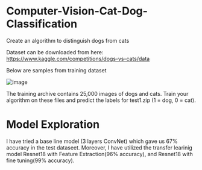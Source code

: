 # Computer-Vision-Cat-Dog-Classification
Create an algorithm to distinguish dogs from cats

Dataset can be downloaded from here: https://www.kaggle.com/competitions/dogs-vs-cats/data

Below are samples from training dataset

![image](https://user-images.githubusercontent.com/98190799/200108413-6bb1c239-1417-47ac-8eca-55c6fa03caf9.png)

The training archive contains 25,000 images of dogs and cats. Train your algorithm on these files and predict the labels for test1.zip (1 = dog, 0 = cat).

# Model Exploration
I have tried a base line model (3 layers ConvNet) which gave us 67% accuracy in the test dataseet. Moreover, I have utilized the transfer learinig model Resnet18 with Feature Extraction(96% accuracy), and Resnet18 with fine tuning(99% accuracy). 

